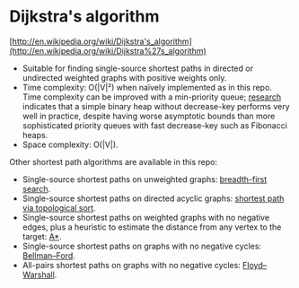 # Dijkstra's algorithm

[http://en.wikipedia.org/wiki/Dijkstra's_algorithm](http://en.wikipedia.org/wiki/Dijkstra%27s_algorithm)

* Suitable for finding single-source shortest paths in directed or undirected weighted graphs with positive weights only.
* Time complexity: O(|V|²) when naïvely implemented as in this repo. Time complexity can be improved with a min-priority queue; [research](https://www3.cs.stonybrook.edu/~rezaul/papers/TR-07-54.pdf) indicates that a simple binary heap without decrease-key performs very well in practice, despite having worse asymptotic bounds than more sophisticated priority queues with fast decrease-key such as Fibonacci heaps.
* Space complexity: O(|V|).

Other shortest path algorithms are available in this repo:

* Single-source shortest paths on unweighted graphs: [breadth-first search](../adjacency_list).
* Single-source shortest paths on directed acyclic graphs: [shortest path via topological sort](../dag_shortest_path).
* Single-source shortest paths on weighted graphs with no negative edges, plus a heuristic to estimate the distance from any vertex to the target: [A*](../A*).
* Single-source shortest paths on graphs with no negative cycles: [Bellman–Ford](../bellman-ford).
* All-pairs shortest paths on graphs with no negative cycles: [Floyd–Warshall](../floyd-warshall).
